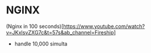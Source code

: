 # NGINX
(Nginx in 100 seconds)[https://www.youtube.com/watch?v=JKxlsvZXG7c&t=57s&ab_channel=Fireship]

- handle 10,000 simulta